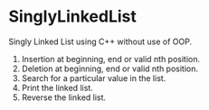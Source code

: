 # SinglyLinkedList
Singly Linked List using C++ without use of OOP.

1. Insertion at beginning, end or valid nth position.
2. Deletion at beginning, end or valid nth position.
3. Search for a particular value in the list.
4. Print the linked list.
5. Reverse the linked list.
